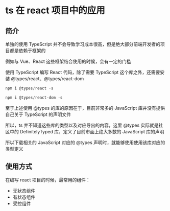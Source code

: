 # ts 在 react 项目中的应用 [](#ts在react项目中的应用)

## 简介 [](#简介)

单独的使用 TypeScript 并不会导致学习成本很高，但是绝大部分前端开发者的项目都是依赖于框架的

例如与 Vue、React 这些框架结合使用的时候，会有一定的门槛

使用 TypeScript 编写 React 代码，除了需要 TypeScript 这个库之外，还需要安装 @types/react、@types/react-dom

```ts
npm i @types/react -s

npm i @types/react-dom -s
```

至于上述使用 @types 的库的原因在于，目前非常多的 JavaScript 库并没有提供自己关于 TypeScript 的声明文件

所以，ts 并不知道这些库的类型以及对应导出的内容，这里 @types 实际就是社区中的 DefinitelyTyped 库，定义了目前市面上绝大多数的 JavaScript 库的声明

所以下载相关的 JavaScript 对应的 @types 声明时，就能够使用使用该库对应的类型定义

## 使用方式 [](#使用方式)

在编写 react 项目的时候，最常用的组件：

- 无状态组件
- 有状态组件
- 受控组件
